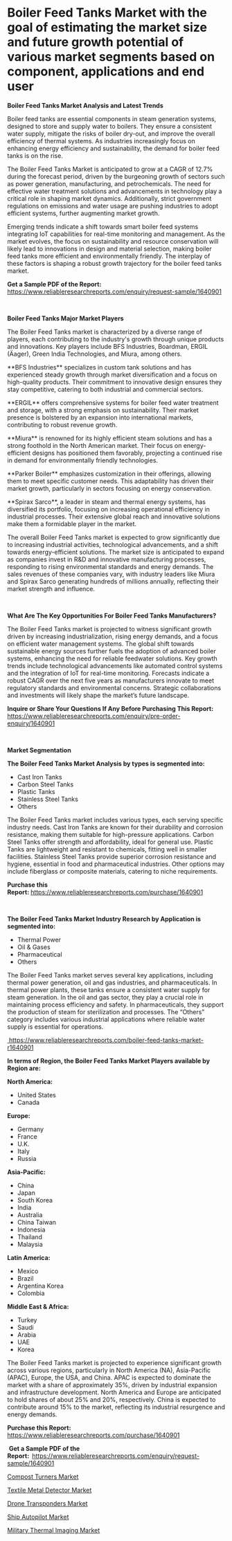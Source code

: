 <p><h1>Boiler Feed Tanks Market with the goal of estimating the market size and future growth potential of various market segments based on component, applications and end user</h1></p><p><strong>Boiler Feed Tanks Market Analysis and Latest Trends</strong></p>
<p><p>Boiler feed tanks are essential components in steam generation systems, designed to store and supply water to boilers. They ensure a consistent water supply, mitigate the risks of boiler dry-out, and improve the overall efficiency of thermal systems. As industries increasingly focus on enhancing energy efficiency and sustainability, the demand for boiler feed tanks is on the rise.</p><p>The Boiler Feed Tanks Market is anticipated to grow at a CAGR of 12.7% during the forecast period, driven by the burgeoning growth of sectors such as power generation, manufacturing, and petrochemicals. The need for effective water treatment solutions and advancements in technology play a critical role in shaping market dynamics. Additionally, strict government regulations on emissions and water usage are pushing industries to adopt efficient systems, further augmenting market growth.</p><p>Emerging trends indicate a shift towards smart boiler feed systems integrating IoT capabilities for real-time monitoring and management. As the market evolves, the focus on sustainability and resource conservation will likely lead to innovations in design and material selection, making boiler feed tanks more efficient and environmentally friendly. The interplay of these factors is shaping a robust growth trajectory for the boiler feed tanks market.</p></p>
<p><strong>Get a Sample PDF of the Report:&nbsp;</strong> <a href="https://www.reliableresearchreports.com/enquiry/request-sample/1640901?utm_campaign=10&utm_medium=2&utm_source=Github&utm_content=ia&utm_term=22022025&utm_id=boiler-feed-tanks">https://www.reliableresearchreports.com/enquiry/request-sample/1640901</a></p>
<p>&nbsp;</p>
<p><strong>Boiler Feed Tanks Major Market Players</strong></p>
<p><p>The Boiler Feed Tanks market is characterized by a diverse range of players, each contributing to the industry's growth through unique products and innovations. Key players include BFS Industries, Boardman, ERGIL (Äager), Green India Technologies, and Miura, among others.</p><p>**BFS Industries** specializes in custom tank solutions and has experienced steady growth through market diversification and a focus on high-quality products. Their commitment to innovative design ensures they stay competitive, catering to both industrial and commercial sectors.</p><p>**ERGIL** offers comprehensive systems for boiler feed water treatment and storage, with a strong emphasis on sustainability. Their market presence is bolstered by an expansion into international markets, contributing to robust revenue growth.</p><p>**Miura** is renowned for its highly efficient steam solutions and has a strong foothold in the North American market. Their focus on energy-efficient designs has positioned them favorably, projecting a continued rise in demand for environmentally friendly technologies.</p><p>**Parker Boiler** emphasizes customization in their offerings, allowing them to meet specific customer needs. This adaptability has driven their market growth, particularly in sectors focusing on energy conservation.</p><p>**Spirax Sarco**, a leader in steam and thermal energy systems, has diversified its portfolio, focusing on increasing operational efficiency in industrial processes. Their extensive global reach and innovative solutions make them a formidable player in the market.</p><p>The overall Boiler Feed Tanks market is expected to grow significantly due to increasing industrial activities, technological advancements, and a shift towards energy-efficient solutions. The market size is anticipated to expand as companies invest in R&D and innovative manufacturing processes, responding to rising environmental standards and energy demands. The sales revenues of these companies vary, with industry leaders like Miura and Spirax Sarco generating hundreds of millions annually, reflecting their market strength and influence.</p></p>
<p>&nbsp;</p>
<p><strong>What Are The Key Opportunities For Boiler Feed Tanks Manufacturers?</strong></p>
<p><p>The Boiler Feed Tanks market is projected to witness significant growth driven by increasing industrialization, rising energy demands, and a focus on efficient water management systems. The global shift towards sustainable energy sources further fuels the adoption of advanced boiler systems, enhancing the need for reliable feedwater solutions. Key growth trends include technological advancements like automated control systems and the integration of IoT for real-time monitoring. Forecasts indicate a robust CAGR over the next five years as manufacturers innovate to meet regulatory standards and environmental concerns. Strategic collaborations and investments will likely shape the market’s future landscape.</p></p>
<p><strong>Inquire or Share Your Questions If Any Before Purchasing This Report:</strong> <a href="https://www.reliableresearchreports.com/enquiry/pre-order-enquiry/1640901?utm_campaign=10&utm_medium=2&utm_source=Github&utm_content=ia&utm_term=22022025&utm_id=boiler-feed-tanks">https://www.reliableresearchreports.com/enquiry/pre-order-enquiry/1640901</a></p>
<p>&nbsp;</p>
<p><strong>Market Segmentation</strong></p>
<p><strong>The Boiler Feed Tanks Market Analysis by types is segmented into:</strong></p>
<p><ul><li>Cast Iron Tanks</li><li>Carbon Steel Tanks</li><li>Plastic Tanks</li><li>Stainless Steel Tanks</li><li>Others</li></ul></p>
<p><p>The Boiler Feed Tanks market includes various types, each serving specific industry needs. Cast Iron Tanks are known for their durability and corrosion resistance, making them suitable for high-pressure applications. Carbon Steel Tanks offer strength and affordability, ideal for general use. Plastic Tanks are lightweight and resistant to chemicals, fitting well in smaller facilities. Stainless Steel Tanks provide superior corrosion resistance and hygiene, essential in food and pharmaceutical industries. Other options may include fiberglass or composite materials, catering to niche requirements.</p></p>
<p><strong>Purchase this Report:&nbsp;</strong><a href="https://www.reliableresearchreports.com/purchase/1640901?utm_campaign=10&utm_medium=2&utm_source=Github&utm_content=ia&utm_term=22022025&utm_id=boiler-feed-tanks">https://www.reliableresearchreports.com/purchase/1640901</a></p>
<p>&nbsp;</p>
<p><strong>The Boiler Feed Tanks Market Industry Research by Application is segmented into:</strong></p>
<p><ul><li>Thermal Power</li><li>Oil & Gases</li><li>Pharmaceutical</li><li>Others</li></ul></p>
<p><p>The Boiler Feed Tanks market serves several key applications, including thermal power generation, oil and gas industries, and pharmaceuticals. In thermal power plants, these tanks ensure a consistent water supply for steam generation. In the oil and gas sector, they play a crucial role in maintaining process efficiency and safety. In pharmaceuticals, they support the production of steam for sterilization and processes. The “Others” category includes various industrial applications where reliable water supply is essential for operations.</p></p>
<p><a href="https://www.reliableresearchreports.com/boiler-feed-tanks-market-r1640901?utm_campaign=10&utm_medium=2&utm_source=Github&utm_content=ia&utm_term=22022025&utm_id=boiler-feed-tanks">&nbsp;https://www.reliableresearchreports.com/boiler-feed-tanks-market-r1640901</a></p>
<p><strong>In terms of Region, the Boiler Feed Tanks Market Players available by Region are:</strong></p>
<p>
    <p> <strong> North America: </strong>
        <ul>
            <li>United States</li>
            <li>Canada</li>
        </ul>
        </p> 
    <p> <strong> Europe: </strong>
        <ul>
            <li>Germany</li>
            <li>France</li>
            <li>U.K.</li>
            <li>Italy</li>
            <li>Russia</li>
        </ul>
        </p> 
    <p> <strong> Asia-Pacific: </strong>
        <ul>
            <li>China</li>
            <li>Japan</li>
            <li>South Korea</li>
            <li>India</li>
            <li>Australia</li>
            <li>China Taiwan</li>
            <li>Indonesia</li>
            <li>Thailand</li>
            <li>Malaysia</li>
        </ul>
        </p> 
    <p> <strong> Latin America: </strong>
        <ul>
            <li>Mexico</li>
            <li>Brazil</li>
            <li>Argentina Korea</li>
            <li>Colombia</li>
        </ul>
        </p> 
    <p> <strong> Middle East & Africa: </strong>
        <ul>
            <li>Turkey</li>
            <li>Saudi</li>
            <li>Arabia</li>
            <li>UAE</li>
            <li>Korea</li>
        </ul>
    </p>
    </p>
<p><p>The Boiler Feed Tanks market is projected to experience significant growth across various regions, particularly in North America (NA), Asia-Pacific (APAC), Europe, the USA, and China. APAC is expected to dominate the market with a share of approximately 35%, driven by industrial expansion and infrastructure development. North America and Europe are anticipated to hold shares of about 25% and 20%, respectively. China is expected to contribute around 15% to the market, reflecting its industrial resurgence and energy demands.</p></p>
<p><strong>Purchase this Report: </strong><a href="https://www.reliableresearchreports.com/purchase/1640901?utm_campaign=10&utm_medium=2&utm_source=Github&utm_content=ia&utm_term=22022025&utm_id=boiler-feed-tanks">https://www.reliableresearchreports.com/purchase/1640901</a></p>
<p>&nbsp;<strong>Get a Sample PDF of the Report:&nbsp;&nbsp;</strong><a href="https://www.reliableresearchreports.com/enquiry/request-sample/1640901?utm_campaign=10&utm_medium=2&utm_source=Github&utm_content=ia&utm_term=22022025&utm_id=boiler-feed-tanks">https://www.reliableresearchreports.com/enquiry/request-sample/1640901</a></p>
<p><strong></strong></p>
<p><p><a href="https://github.com/muvdibezuh/Market-Research-Report-List-1/blob/main/compost-turners-market.md?utm_campaign=10&utm_medium=2&utm_source=Github&utm_content=ia&utm_term=22022025&utm_id=boiler-feed-tanks">Compost Turners Market</a></p><p><a href="https://github.com/momossidram/Market-Research-Report-List-1/blob/main/textile-metal-detector-market.md?utm_campaign=10&utm_medium=2&utm_source=Github&utm_content=ia&utm_term=22022025&utm_id=boiler-feed-tanks">Textile Metal Detector Market</a></p><p><a href="https://github.com/ajayanhaizan/Market-Research-Report-List-1/blob/main/drone-transponders-market.md?utm_campaign=10&utm_medium=2&utm_source=Github&utm_content=ia&utm_term=22022025&utm_id=boiler-feed-tanks">Drone Transponders Market</a></p><p><a href="https://github.com/dailyspunj47/Market-Research-Report-List-1/blob/main/ship-autopilot-market.md?utm_campaign=10&utm_medium=2&utm_source=Github&utm_content=ia&utm_term=22022025&utm_id=boiler-feed-tanks">Ship Autopilot Market</a></p><p><a href="https://github.com/biyajausenik/Market-Research-Report-List-1/blob/main/military-thermal-imaging-market.md?utm_campaign=10&utm_medium=2&utm_source=Github&utm_content=ia&utm_term=22022025&utm_id=boiler-feed-tanks">Military Thermal Imaging Market</a></p></p>